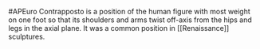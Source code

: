 #APEuro 
Contrapposto is a position of the human figure with most weight on one foot so that its shoulders and arms twist off-axis from the hips and legs in the axial plane. It was a common position in [[Renaissance]] sculptures.